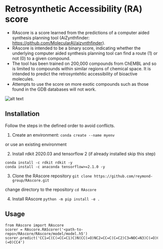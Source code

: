 # Retrosynthetic Accessibility (RA) score
 * RAscore is a score learned from the predictions of a computer aided synthesis planning tool (AiZynthfinder: https://github.com/MolecularAI/aizynthfinder). 
 * RAscore is intended to be a binary score, indicating whether the underlying computer aided synthesis planning tool can find a route (1) or not (0) to a given compound. 
 * The tool has been trained on 200,000 compounds from ChEMBL and so is limited to compounds within similar regions of chemical space. It is intended to predict the retrosyntehtic accessibility of bioactive molecules.
 * Attempts to use the score on more exotic compounds such as those found in the GDB databases will not work.

![alt text](https://github.com/reymond-group/RAscore.git/blob/master/RAScore/images/TOC.tif?raw=true)

## Installation 

Follow the steps in the defined order to avoid conflicts.

1. Create an environment:
`conda create --name myenv`

or use an existing environment 

2. Install rdkit 2020.03 and tensorflow 2 (if already installed skip this step)
```
conda install -c rdkit rdkit -y
conda install -c anaconda tensorflow>=2.1.0 -y
```

3. Clone the RAscore repository 
`git clone https://github.com/reymond-group/RAscore.git`

change directory to the repository
`cd RAscore`

4. Install RAscore
`python -m pip install -e .`

## Usage
```
from RAscore import RAscore
scorer = RAscore.RAScorer('<path-to-repo>/RAscore/RAscore/model/model.h5')
scorer.predict('CC1=C(C(=CC=C1)C)N(CC(=O)NC2=CC=C(C=C2)C3=NOC=N3)C(=O)C4CCS(=O)(=O)CC4')
```
